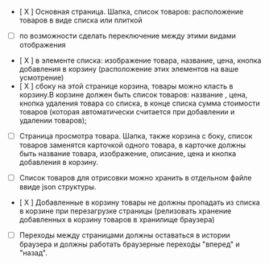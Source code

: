 - [ X ] Основная страница. Шапка, список товаров: расположение товаров в виде списка или плиткой
- [ ] по возможности сделать переключение между этими видами отображения
- [ X ] в элементе списка: изображение товара, название, цена, кнопка добавления в корзину (расположение этих элементов на ваше усмотрение)
- [ X ] сбоку на этой странице корзина, товары можно класть в корзину.В корзине должен быть список товаров: название , цена, кнопка удаления товара со списка, в конце списка сумма стоимости товаров (которая автоматически считается при добавлении и удалении товаров);

- [ ] Страница просмотра товара. Шапка, также корзина с боку, список товаров заменятся карточкой одного товара, в карточке должны быть название товара, изображение, описание, цена и кнопка добавления в корзину.

- [ ] Список товаров для отрисовки можно хранить в отдельном файле ввиде json структуры.
- [ X ] Добавленные в корзину товары не должны пропадать из списка в корзине при перезагрузке страницы (релизовать хранение добавленных в корзину товаров в хранилище браузера)

- [ ] Переходы между страницами должны оставаться в истории браузера и должны работать браузерные переходы "вперед" и "назад".
